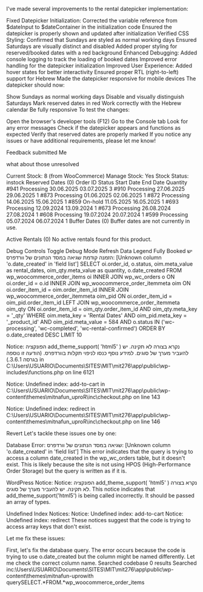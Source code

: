 
I've made several improvements to the rental datepicker implementation:

Fixed Datepicker Initialization:
Corrected the variable reference from $dateInput to $dateContainer in the initialization code
Ensured the datepicker is properly shown and updated after initialization
Verified CSS Styling:
Confirmed that Sundays are styled as normal working days
Ensured Saturdays are visually distinct and disabled
Added proper styling for reserved/booked dates with a red background
Enhanced Debugging:
Added console logging to track the loading of booked dates
Improved error handling for the datepicker initialization
Improved User Experience:
Added hover states for better interactivity
Ensured proper RTL (right-to-left) support for Hebrew
Made the datepicker responsive for mobile devices
The datepicker should now:

Show Sundays as normal working days
Disable and visually distinguish Saturdays
Mark reserved dates in red
Work correctly with the Hebrew calendar
Be fully responsive
To test the changes:

Open the browser's developer tools (F12)
Go to the Console tab
Look for any error messages
Check if the datepicker appears and functions as expected
Verify that reserved dates are properly marked
If you notice any issues or have additional requirements, please let me know!

Feedback submitted
Me

what about those unresolved

Current Stock:
8 (from WooCommerce)
Manage Stock:
Yes
Stock Status:
instock
Reserved Dates (0)
Order ID	Status	Start Date	End Date	Quantity
#941	Processing	30.06.2025	03.07.2025	3
#910	Processing	27.06.2025	29.06.2025	1
#873	Processing	01.06.2025	02.06.2025	1
#872	Processing	14.06.2025	15.06.2025	1
#859	On-hold	11.05.2025	16.05.2025	1
#693	Processing	12.09.2024	13.09.2024	1
#673	Processing	26.08.2024	27.08.2024	1
#608	Processing	19.07.2024	20.07.2024	1
#599	Processing	05.07.2024	06.07.2024	1
Buffer Dates (0)
Buffer dates are not currently in use.

Active Rentals (0)
No active rentals found for this product.

Debug Controls
 Toggle Debug Mode Refresh Data
Legend
Fully Booked
יש הזמנה קודמת
שגיאה במסד הנתונים של וורדפרס: [Unknown column 'o.date_created' in 'field list']
SELECT oi.order_id, o.status, oim.meta_value as rental_dates, oim_qty.meta_value as quantity, o.date_created FROM wp_woocommerce_order_items oi INNER JOIN wp_wc_orders o ON oi.order_id = o.id INNER JOIN wp_woocommerce_order_itemmeta oim ON oi.order_item_id = oim.order_item_id INNER JOIN wp_woocommerce_order_itemmeta oim_pid ON oi.order_item_id = oim_pid.order_item_id LEFT JOIN wp_woocommerce_order_itemmeta oim_qty ON oi.order_item_id = oim_qty.order_item_id AND oim_qty.meta_key = '_qty' WHERE oim.meta_key = 'Rental Dates' AND oim_pid.meta_key = '_product_id' AND oim_pid.meta_value = 584 AND o.status IN ('wc-processing', 'wc-completed', 'wc-rental-confirmed') ORDER BY o.date_created DESC LIMIT 10

Notice: הפונקציה add_theme_support( 'html5' ) נקרא בצורה לא תקינה. יש להעביר מערך של סוגים. למידע נוסף כנסו לניפוי תקלות בוורדפרס. (הודעה זו נוספה בגרסה 3.6.1.) in C:\Users\USUARIO\Documents\SITES\MIT\mit276\app\public\wp-includes\functions.php on line 6121

Notice: Undefined index: add-to-cart in C:\Users\USUARIO\Documents\SITES\MIT\mit276\app\public\wp-content\themes\mitnafun_uproR\inc\checkout.php on line 143

Notice: Undefined index: redirect in C:\Users\USUARIO\Documents\SITES\MIT\mit276\app\public\wp-content\themes\mitnafun_uproR\inc\checkout.php on line 146

Revert
Let's tackle these issues one by one:

Database Error:
שגיאה במסד הנתונים של וורדפרס: [Unknown column 'o.date_created' in 'field list']
This error indicates that the query is trying to access a column date_created in the wp_wc_orders table, but it doesn't exist. This is likely because the site is not using HPOS (High-Performance Order Storage) but the query is written as if it is.

WordPress Notice:
Notice: הפונקציה add_theme_support( 'html5' ) נקרא בצורה לא תקינה. יש להעביר מערך של סוגים.
This notice indicates that add_theme_support('html5') is being called incorrectly. It should be passed an array of types.

Undefined Index Notices:
Notice: Undefined index: add-to-cart
Notice: Undefined index: redirect
These notices suggest that the code is trying to access array keys that don't exist.

Let me fix these issues:

First, let's fix the database query. The error occurs because the code is trying to use o.date_created but the column might be named differently. Let me check the correct column name.
Searched codebase
0 results
Searched inc:\Users\USUARIO\Documents\SITES\MIT\mit276\app\public\wp-content\themes\mitnafun-uprowith querySELECT.*FROM.*wp_woocommerce_order_items
